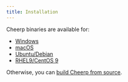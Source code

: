 ```yaml
---
title: Installation
---
```


Cheerp binaries are available for:

- [Windows](/cheerp/installation/windows-macos)
- [macOS](/cheerp/installation/windows-macos)
- [Ubuntu/Debian](/cheerp/installation/ppa)
- [RHEL9/CentOS 9](/cheerp/installation/rhel)

Otherwise, you can [build Cheerp from source](/cheerp/installation/source).
